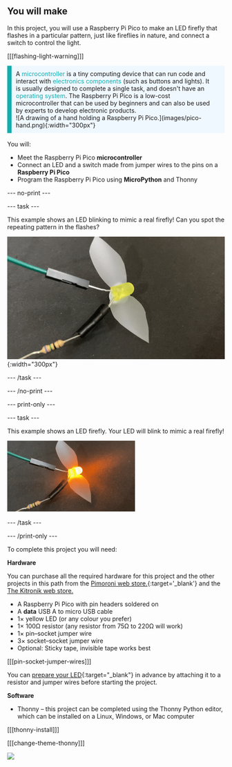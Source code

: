 ## You will make

In this project, you will use a Raspberry Pi Pico to make an LED firefly that flashes in a particular pattern, just like fireflies in nature, and connect a switch to control the light. 

[[[flashing-light-warning]]]

<div style='border-left: solid; border-width:10px; border-color: #0faeb0; background-color: aliceblue; padding: 10px;display: flex; flex-wrap: wrap'>
<div style="flex-basis: 200px; flex-grow: 1; margin-right: 15px;">
A <span style="color: #0faeb0">microcontroller</span> is a tiny computing device that can run code and interact with <span style="color: #0faeb0"> electronics components</span> (such as buttons and lights). It is usually designed to complete a single task, and doesn't have an <span style="color: #0faeb0">operating system</span>. 
The Raspberry Pi Pico is a low-cost microcontroller that can be used by beginners and can also be used by experts to develop electronic products.
</div>
<div>
![A drawing of a hand holding a Raspberry Pi Pico.](images/pico-hand.png){:width="300px"}
</div>
</div>

<br/>
You will:

+ Meet the Raspberry Pi Pico **microcontroller** 
+ Connect an LED and a switch made from jumper wires to the pins on a **Raspberry Pi Pico** 
+ Program the Raspberry Pi Pico using **MicroPython** and Thonny

--- no-print ---

--- task ---
  
This example shows an LED blinking to mimic a real firefly! Can you spot the repeating pattern in the flashes? 

![An animation of the firefly LED blinking on and off.](images/firefly-blink.gif){:width="300px"}

--- /task ---

--- /no-print ---

--- print-only ---

--- task ---

This example shows an LED firefly. Your LED will blink to mimic a real firefly! 

![An LED with tape stuck to it to form wings. There are two jumper wires connected to the LED, one with a resister held in place by electrical tape.](images/showcase_static.png)

--- /task ---

--- /print-only ---

To complete this project you will need:

**Hardware**

You can purchase all the required hardware for this project and the other projects in this path from the [Pimoroni web store.](https://shop.pimoroni.com/products/pico-intro-kit?variant=39893512945747){:target='_blank'} and the [The Kitronik web store.](https://kitronik.co.uk/products/5343-raspberry-pi-foundation-pico-pathway-pack)

+ A Raspberry Pi Pico with pin headers soldered on
+ A **data** USB A to micro USB cable
+ 1× yellow LED (or any colour you prefer)
+ 1× 100Ω resistor (any resistor from 75Ω to 220Ω will work)
+ 1× pin–socket jumper wire
+ 3× socket–socket jumper wire
+ Optional: Sticky tape, invisible tape works best

[[[pin-socket-jumper-wires]]]

You can [prepare your LED](https://projects.raspberrypi.org/en/projects/introduction-to-the-pico){:target="_blank"} in advance by attaching it to a resistor and jumper wires before starting the project. 

**Software**

+ Thonny – this project can be completed using the Thonny Python editor, which can be installed on a Linux, Windows, or Mac computer

[[[thonny-install]]]

[[[change-theme-thonny]]]

![](http://code.org/api/hour/begin_rp_ledfirefly.png)
